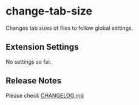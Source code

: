 # change-tab-size

Changes tab sizes of files to follow global settings.

## Extension Settings

No settings so far.

## Release Notes

Please check [CHANGELOG.md](./CHANGELOG.md)
